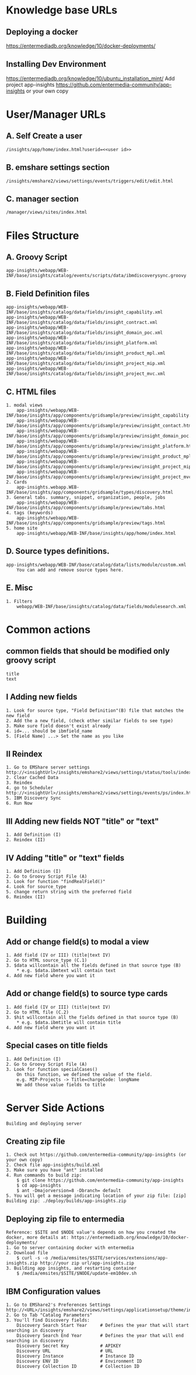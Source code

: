 # Knowledge base URLs
## Deploying a docker
https://entermediadb.org/knowledge/10/docker-deployments/

## Installing Dev Environment
https://entermediadb.org/knowledge/10/ubuntu_installation_mint/
    Add project app-insights https://github.com/entermedia-community/app-insights or your own copy

# User/Manager URLs

## A. Self Create a user
    /insights/app/home/index.html?userid=<<user id>>

## B. emshare settings section
    /insights/emshare2/views/settings/events/triggers/edit/edit.html

## C. manager section
    /manager/views/sites/index.html

# Files Structure

## A. Groovy Script
    app-insights/webapp/WEB-INF/base/insights/catalog/events/scripts/data/ibmdiscoverysync.groovy

## B. Field Definition files
    app-insights/webapp/WEB-INF/base/insights/catalog/data/fields/insight_capability.xml
    app-insights/webapp/WEB-INF/base/insights/catalog/data/fields/insight_contract.xml
    app-insights/webapp/WEB-INF/base/insights/catalog/data/fields/insight_domain_poc.xml
    app-insights/webapp/WEB-INF/base/insights/catalog/data/fields/insight_platform.xml
    app-insights/webapp/WEB-INF/base/insights/catalog/data/fields/insight_product_mpl.xml
    app-insights/webapp/WEB-INF/base/insights/catalog/data/fields/insight_project_mip.xml
    app-insights/webapp/WEB-INF/base/insights/catalog/data/fields/insight_project_mvc.xml

## C. HTML files
    1. modal views
        app-insights/webapp/WEB-INF/base/insights/app/components/gridsample/preview/insight_capability.html
        app-insights/webapp/WEB-INF/base/insights/app/components/gridsample/preview/insight_contact.html
        app-insights/webapp/WEB-INF/base/insights/app/components/gridsample/preview/insight_domain_poc.html
        app-insights/webapp/WEB-INF/base/insights/app/components/gridsample/preview/insight_platform.html
        app-insights/webapp/WEB-INF/base/insights/app/components/gridsample/preview/insight_product_mpl.html
        app-insights/webapp/WEB-INF/base/insights/app/components/gridsample/preview/insight_project_mip.html
        app-insights/webapp/WEB-INF/base/insights/app/components/gridsample/preview/insight_project_mvc.html
    2. Cards
        app-insights.webapp.WEB-INF/base/insights/app/components/gridsample/types/discovery.html
    3. General tabs. summary, snippet, organization, people, jobs
        app-insights/webapp/WEB-INF/base/insights/app/components/gridsample/preview/tabs.html
    4. tags (keywords)
        app-insights/webapp/WEB-INF/base/insights/app/components/gridsample/preview/tags.html
    5. home site
        app-insights/webapp/WEB-INF/base/insights/app/home/index.html
    
## D. Source types definitions.
    app-insights/webapp/WEB-INF/base/catalog/data/lists/module/custom.xml
        You can add and remove source types here.

## E. Misc
    1. Filters
        webapp/WEB-INF/base/insights/catalog/data/fields/modulesearch.xml

# Common actions

## common fields that should be modified only groovy script
    title
    text

## I Adding new fields
    1. Look for source type, "Field Definition"(B) file that matches the new field
    2. Add the a new field, (check other similar fields to see type)
    3. Make sure field doesn't exist already
    4. id=... should be ibmfield_name
    5. [Field Name] ...> Set the name as you like

## II Reindex
    1. Go to EMShare server settings http://<insightUrl>/insights/emshare2/views/settings/status/tools/index.html
    2. Clear Cached Data
    3. Reindex
    4. go to Scheduler http://<insightUrl>/insights/emshare2/views/settings/events/ps/index.html
    5. IBM Discovery Sync
    6. Run Now

## III Adding new fields NOT "title" or "text"
    1. Add Definition (I)
    2. Reindex (II)

## IV Adding "title" or "text" fields
    1. Add Definition (I)
    2. Go to Groovy Script File (A)
    3. Look for function "findRealField()"
    4. Look for source_type
    5. change return string with the preferred field
    6. Reindex (II)

# Building
## Add or change field(s) to modal a view
    1. Add field (IV or III) (title|text IV)
    2. Go to HTML source_type (C.1)
    3. $data willcontain all the fields defined in that source type (B)
        * e.g. $data.ibmtext will contain text
    4. Add new field where you want it

## Add or change field(s) to source type cards
    1. Add field (IV or III) (title|text IV)
    2. Go to HTML file (C.2)
    3. $hit willcontain all the fields defined in that source type (B)
        * e.g. $data.ibmtitle will contain title
    4. Add new field where you want it

## Special cases on title fields
    1. Add Definition (I)
    2. Go to Groovy Script File (A)
    3. Look for function specialCases()
        On this function, we defined the value of the field.
        e.g. MIP-Projects -> Title=chargeCode: longName
        We add those value fields to title


# Server Side Actions
    Building and deploying server

## Creating zip file
    1. Check out https://github.com/entermedia-community/app-insights (or your own copy)
    2. Check file app-insights/build.xml
    3. Make sure you have "ant" installed
    4. Run commands to build zip:
        $ git clone https://github.com/entermedia-community/app-insights
        $ cd app-insights
        $ ant -Dmajorversion=8 -Dbranch= default
    5. You will get a message indicating location of your zip file: [zip] Building zip: ./deploy/builds/app-insights.zip

## Deploying zip file to entermedia
    Reference: $SITE and $NODE value's depends on how you created the docker, more details at: https://entermediadb.org/knowledge/10/docker-deployments/
    1. Go to server containing docker with entermedia
    2. Download file
        $ curl -s -o /media/emsites/$SITE/services/extensions/app-insights.zip http://your zip url/app-insights.zip
    3. Building app insights, and restarting container
        $ /media/emsites/$SITE/$NODE/update-em10dev.sh

## IBM Configuration values
    1. Go to EMShare2's Preferences Settings http://<URL>/insights/emshare2/views/settings/applicationsetup/theme/index.html
    2. Go to Tab "Catalog Parameters"
    3. You'll find Discovery fields:
        Discovery Search Start Year     # Defines the year that will start searching in discovery
        Discovery Search End Year       # Defines the year that will end searching in discovery
        Discovery Secret Key            # APIKEY
        Discovery URL                   # URL 
        Discovery Instance              # Instance ID
        Discovery ENV ID                # Environment ID
        Discovery Collection ID         # Collection ID

